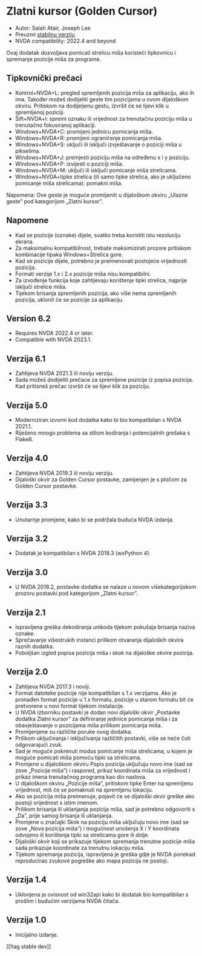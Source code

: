 # Zlatni kursor (Golden Cursor) #

* Autor: Salah Atair, Joseph Lee
* Preuzmi [stabilnu verziju][1]
* NVDA compatibility: 2022.4 and beyond

Ovaj dodatak dozvoljava pomicati strelicu miša koristeći tipkovnicu i
spremanje pozicije miša za programe.

## Tipkovnički prečaci

* Kontrol+NVDA+L: pregled spremljenih pozicija miša za aplikaciju, ako ih
  ima. Također možeš dodijeliti geste tim pozicijama u ovom dijaloškom
  okviru. Pritiskom na dodijeljenu gestu, izvršit će se lijevi klik u
  spremljenoj poziciji.
* Šift+NVDA+l: spremi oznaku ili vrijednost za trenutačnu poziciju miša u
  trenutačno fokusiranoj aplikaciji.
* Windows+NVDA+C: promijeni jedinicu pomicanja miša.
* Windows+NVDA+R: promijeni ograničenje pomicanja miša.
* Windows+NVDA+S: uključi ili isključi izvještavanje o poziciji miša u
  pikselima.
* Windows+NVDA+J: premjesti poziciju miša na određenu x i y poziciju.
* Windows+NVDA+P: izvijesti o poziciji miša.
* Windows+NVDA+M: uključi ili isključi pomicanje miša strelicama.
* Windows+NVDA+tipke strelica (ili samo tipke strelica, ako je uključeno
  pomicanje miša strelicama): pomakni miša.

Napomena: Ove geste je moguće promijeniti u dijaloškom okviru „Ulazne geste”
pod kategorijom „Zlatni kursor”.

## Napomene

* Kad se pozicije (oznake) dijele, svatko treba koristiti istu rezoluciju
  ekrana.
* Za maksimalnu kompatibilnost, trebate maksimizirati prozore pritiskom
  kombinacije tipaka Windows+Strelica gore.
* Kad se pozicije dijele, potrebno je preimenovati postojeće vrijednosti
  pozicija.
* Formati verzije 1.x i 2.x pozicije miša nisu kompatibilni.
* Za izvođenje funkcija koje zahtijevaju korištenje tipki strelica, najprije
  isključi strelice miša.
* Tijekom brisanja spremljenih pozicija, ako više nema spremljenih pozicija,
  uklonit će se pozicije za aplikaciju.

## Version 6.2

* Requires NVDA 2022.4 or later.
* Compatible with NVDA 2023.1.

## Verzija 6.1

* Zahtijeva NVDA 2021.3 ili noviju verziju.
* Sada možeš dodijeliti prečace za spremljene pozicije iz popisa
  pozicija. Kad pritisneš prečac izvršit će se lijevi klik za poziciju.

## Verzija 5.0

* Moderniziran izvorni kod dodatka kako bi bio kompatibilan s NVDA 2021.1.
* Riješeno mnogo problema sa stilom kodiranja i potencijalnih grešaka s
  Flake8.

## Verzija 4.0

* Zahtijeva NVDA 2019.3 ili noviju verziju.
* Dijaloški okvir za Golden Cursor postavke, zamijenjen je s pločom za
  Golden Cursor postavke.

## Verzija 3.3

* Unutarnje promjene, kako bi se podržala buduća NVDA izdanja.

## Verzija 3.2

* Dodatak je kompatibilan s NVDA 2018.3 (wxPython 4).

## Verzija 3.0

* U NVDA 2018.2, postavke dodatka se nalaze u novom višekategorijskom
  prozoru postavki  pod kategorijom „Zlatni kursor”.

## Verzija 2.1

* Ispravljena greška dekodiranja unikoda tijekom pokušaja brisanja naziva
  oznake.
* Sprečavanje višestrukih instanci prilikom otvaranja dijaloških okvira
  raznih dodatka.
* Poboljšan izgled popisa pozicija miša i skok na dijaloške okvire pozicija.

## Verzija 2.0

* Zahtijeva NVDA 2017.3 i noviji.
* Format datoteke pozicije nije kompatibilan s 1.x verzijama. Ako je
  pronađen format pozicije u 1.x formatu, pozicije u starom formatu bit će
  pretvorene u novi format tijekom instalacije.
* U NVDA izborniku postavki je dodan novi dijaloški okvir „Postavke dodatka
  Zlatni kursor” za definiranje jedinice pomicanja miša i za obavještavanje
  o pozicijama miša prilikom pomicanja miša.
* Promijenjene su različite poruke ovog dodatka.
* Prilikom uključivanja i isključivanja različitih postavki, više se neće
  čuti odgovarajući zvuk.
* Sad je moguće pokrenuti modus pomicanje miša strelicama, u kojem je moguće
  pomicati miša pomoću tipki sa strelicama.
* Promjene u dijaloškom okviru Popis pozicija uključuju novo ime (sad se
  zove „Pozicije miša”) i raspored, prikaz koordinata miša za vrijednost i
  prikaz imena trenutačnog programa kao dio naslova.
* U dijaloškom okviru „Pozicije miša”, pritiskom tipke Enter na spremljenu
  vrijednost, miš će se pomaknuti na spremljenu lokaciju.
* Ako se pozicija miša preimenuje, pojavit će se dijaloški okvir greške ako
  postoji vrijednost s istim imenom.
* Prilikom brisanja ili uklanjanja pozicija miša, sad je potrebno odgovoriti
  s „Da”, prije samog brisanja ili uklanjanja.
* Promjene u značajki Skok na poziciju miša uključuju novo ime (sad se zove
  „Nova pozicija miša”) i mogućnost unošenja X i Y koordinata odvojeno ili
  korištenja tipki sa strelicama gore ili dolje.
* Dijaloški okvir koji se prikazuje tijekom spremanja trenutne pozicije miša
  sada prikazuje koordinate za trenutnu lokaciju miša.
* Tijekom spremanja pozicija, ispravljena je greška gdje je NVDA ponekad
  reproducirao zvukove pogreške ako mapa pozicija ne postoji.

## Verzija 1.4

* Uklonjena je ovisnost od win32api kako bi dodatak bio kompatibilan s
  prošlim i budućim verzijama NVDA čitača.

## Verzija 1.0

* Inicijalno izdanje.

[[!tag stable dev]]

[1]: https://addons.nvda-project.org/files/get.php?file=gc

[2]: https://addons.nvda-project.org/files/get.php?file=gc-dev
